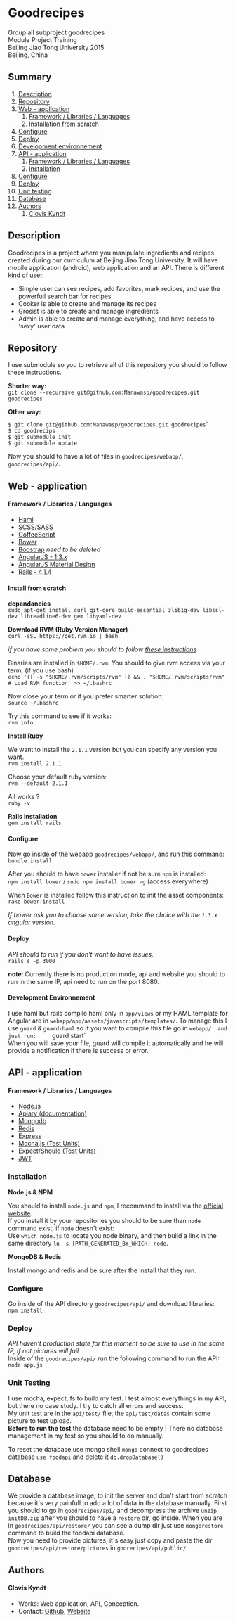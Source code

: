 # Goodrecipes

Group all subproject goodrecipes    
Module Project Training    
Beijing Jiao Tong University 2015    
Beijing, China    

## Summary

1. [Description](https://github.com/Manawasp/goodrecipes#description)
2. [Repository](https://github.com/Manawasp/goodrecipes#repository)
3. [Web - application](https://github.com/Manawasp/goodrecipes#web---application)
	1. [Framework / Libraries / Languages](https://github.com/Manawasp/goodrecipes#framework--libraries--languages)
	2. [Installation from scratch](https://github.com/Manawasp/goodrecipes#install-from-scratch)
  3. [Configure](https://github.com/Manawasp/goodrecipes#configure)
  4. [Deploy](https://github.com/Manawasp/goodrecipes#deploy)
  5. [Development environnement](https://github.com/Manawasp/goodrecipes#development-environnement)
4. [API - application](https://github.com/Manawasp/goodrecipes#api---application)
	1. [Framework / Libraries / Languages](https://github.com/Manawasp/goodrecipes#framework--libraries--languages-1)
	2. [Installation](https://github.com/Manawasp/goodrecipes#installation)
  3. [Configure](https://github.com/Manawasp/goodrecipes#configure-1)
  4. [Deploy](https://github.com/Manawasp/goodrecipes#deploy-1)
  5. [Unit testing](https://github.com/Manawasp/goodrecipes#unit-testing)
5. [Database](https://github.com/Manawasp/goodrecipes#database)
6. [Authors](https://github.com/Manawasp/goodrecipes#authors)
	1. [Clovis Kyndt](https://github.com/Manawasp/goodrecipes#clovis-kyndt)

## Description

Goodrecipes is a project where you manipulate ingredients and recipes created during our curriculum at Beijing Jiao Tong University. It will have mobile application (android), web application and an API. There is different kind of user.
- Simple user can see recipes, add favorites, mark recipes, and use the powerfull search bar for recipes
- Cooker is able to create and manage its recipes
- Grosist is able to create and manage ingredients
- Admin is able to create and manage everything, and have access to 'sexy' user data

## Repository

I use submodule so you to retrieve all of this repository you should to follow these instructions.    

**Shorter way:**    
`git clone --recursive git@github.com:Manawasp/goodrecipes.git goodrecipes`

**Other way:**    

```
$ git clone git@github.com:Manawasp/goodrecipes.git goodrecipes`
$ cd goodrecips
$ git submodule init
$ git submodule update
```

Now you should to have a lot of files in `goodrecipes/webapp/`, `goodrecipes/api/`.

## Web - application

#### Framework / Libraries / Languages

- [Haml](http://haml.info/)
- [SCSS/SASS](http://sass-lang.com/)
- [CoffeeScript](http://coffeescript.org/)
- [Bower](http://bower.io/)
- [Boostrap](http://getbootstrap.com/) _need to be deleted_
- [AngularJS - 1.3.x](http://angularjs.org)
- [AngularJS Material Design](http://material.angularjs.org)
- [Rails - 4.1.4](http://rubyonrails.org/)

#### Install from scratch

**depandancies**    
`sudo apt-get install curl git-core build-essential zlib1g-dev libssl-dev libreadline6-dev gem libyaml-dev`

**Download RVM (Ruby Version Manager)**    
`curl -sSL https://get.rvm.io | bash`

*if you have some problem you should to follow [these instructions](https://rvm.io/rvm/install)*

Binaries are installed in `$HOME/.rvm`. You should to give rvm access via your term, (if you use bash)    
`echo '[[ -s "$HOME/.rvm/scripts/rvm" ]] && . "$HOME/.rvm/scripts/rvm" # Load RVM function' >> ~/.bashrc`

Now close your term or if you prefer smarter solution:    
`source ~/.bashrc`

Try this command to see if it works:    
`rvm info`

**Install Ruby**

We want to install the `2.1.1` version but you can specify any version you want.    
`rvm install 2.1.1`

Choose your default ruby version:    
`rvm --default 2.1.1`

All works ?    
`ruby -v`

**Rails installation**    
`gem install rails`

#### Configure

Now go inside of the webapp `goodrecipes/webapp/`, and run this command:    
`bundle install`

After you should to have `bower` installer if not be sure `npm` is installed:    
`npm install bower` / `sudo npm install bower -g` (access everywhere)

When `Bower` is installed follow this instruction to init the asset components:    
`rake bower:install`

_If bower ask you to choose some version, take the choice with the `1.3.x` angular version._

#### Deploy

_API should to run if you don't want to have issues._    
`rails s -p 3000`

**note**: Currently there is no production mode, api and website you should to run in the same IP, api need to run on the port 8080.

#### Development Environnement

I use haml but rails compile haml only in `app/views` or my HAML template for Angular are in `webapp/app/assets/javascripts/templates/`.
To manage this I use `guard` & `guard-haml` so if you want to compile this file go in `webapp/' and just run:    
`guard start`    
When you will save your file, guard will compile it automatically and he will provide a notification if there is success or error.

## API - application

#### Framework / Libraries / Languages

- [Node.js](https://nodejs.org/)
- [Apiary (documentation)](http://docs.foodapicn.apiary.io/)
- [Mongodb](https://www.mongodb.org/)
- [Redis](http://redis.io/)
- [Express](http://expressjs.com/)
- [Mocha.js (Test Units)](http://mochajs.org/)
- [Expect/Should (Test Units)](http://chaijs.com/api/bdd/)
- [JWT](jwt.io)

### Installation

**Node.js & NPM**    

You should to install `node.js` and `npm`, I recommand to install via the [official website](https://nodejs.org/).     
If you install it by your repositories you should to be sure than `node` command exist, if `node` doesn't exist:     
Use `which node.js` to locate you node binary, and then build a link in the same directory `ln -s [PATH_GENERATED_BY_WHICH] node`.

**MongoDB & Redis**    

Install mongo and redis and be sure after the install that they run.

### Configure

Go inside of the API directory `goodrecipes/api/` and download libraries:    
`npm install`

### Deploy

_API haven't production state for this moment so be sure to use in the same IP, if not pictures will fail_    
Inside of the `goodrecipes/api/` run the following command to run the API:    
`node app.js`

### Unit Testing

I use mocha, expect, fs to build my test. I test almost everythings in my API, but there no case study. I try to catch all errors and success.    
My unit test are in the `api/test/` file, the `api/test/datas` contain some picture to test upload.    
**Before to run the test** the database need to be empty ! There no database management in my test so you should to do manually.

To reset the database use mongo shell `mongo` connect to goodrecipes database `use foodapi` and delete it `db.dropDatabase()`

## Database

We provide a database image, to init the server and don't start from scratch because it's very painfull to add a lot of data in the database manually.
First you should to go in `goodrecipes/api/` and decompress the archive `unzip initDB.zip` after you should to have a `restore` dir, go inside.
When you are in `goodrecipes/api/restore/` you can see a dump dir just use `mongorestore` command to build the foodapi database.    
Now you need to provide pictures, it's easy just copy and paste the dir `goodrecipes/api/restore/pictures` in `goorecipes/api/public/` 

## Authors

#### Clovis Kyndt

- Works: Web application, API, Conception.
- Contact: [Github](https://github.com/Manawasp), [Website](http://cloviskyndt.com)
